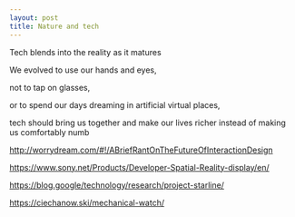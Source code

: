 ```yaml
---
layout: post
title: Nature and tech 
---
```


Tech blends into the reality as it matures 

We evolved to use our hands and eyes, 

not to tap on glasses,

or to spend our days dreaming in artificial virtual places,

tech should bring us together and make our lives richer instead of making us comfortably numb 

http://worrydream.com/#!/ABriefRantOnTheFutureOfInteractionDesign

https://www.sony.net/Products/Developer-Spatial-Reality-display/en/

https://blog.google/technology/research/project-starline/

https://ciechanow.ski/mechanical-watch/

